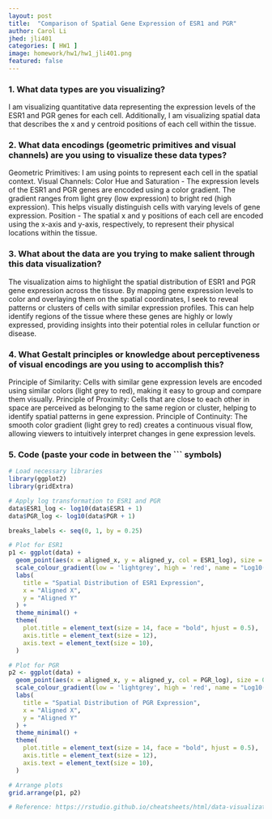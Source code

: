 ```yaml
---
layout: post
title:  "Comparison of Spatial Gene Expression of ESR1 and PGR"
author: Carol Li
jhed: jli401
categories: [ HW1 ]
image: homework/hw1/hw1_jli401.png
featured: false
---
```


### 1. What data types are you visualizing?
I am visualizing quantitative data representing the expression levels of the ESR1 and PGR genes for each cell. Additionally, I am visualizing spatial data that describes the x and y centroid positions of each cell within the tissue.

### 2. What data encodings (geometric primitives and visual channels) are you using to visualize these data types?
Geometric Primitives: I am using points to represent each cell in the spatial context.
Visual Channels: Color Hue and Saturation - The expression levels of the ESR1 and PGR genes are encoded using a color gradient. The gradient ranges from light grey (low expression) to bright red (high expression). This helps visually distinguish cells with varying levels of gene expression. Position - The spatial x and y positions of each cell are encoded using the x-axis and y-axis, respectively, to represent their physical locations within the tissue.

### 3. What about the data are you trying to make salient through this data visualization? 
The visualization aims to highlight the spatial distribution of ESR1 and PGR gene expression across the tissue. By mapping gene expression levels to color and overlaying them on the spatial coordinates, I seek to reveal patterns or clusters of cells with similar expression profiles. This can help identify regions of the tissue where these genes are highly or lowly expressed, providing insights into their potential roles in cellular function or disease.

### 4. What Gestalt principles or knowledge about perceptiveness of visual encodings are you using to accomplish this?
Principle of Similarity: Cells with similar gene expression levels are encoded using similar colors (light grey to red), making it easy to group and compare them visually.
Principle of Proximity: Cells that are close to each other in space are perceived as belonging to the same region or cluster, helping to identify spatial patterns in gene expression.
Principle of Continuity: The smooth color gradient (light grey to red) creates a continuous visual flow, allowing viewers to intuitively interpret changes in gene expression levels.

### 5. Code (paste your code in between the ``` symbols)

```r
# Load necessary libraries
library(ggplot2)
library(gridExtra)

# Apply log transformation to ESR1 and PGR
data$ESR1_log <- log10(data$ESR1 + 1)
data$PGR_log <- log10(data$PGR + 1)

breaks_labels <- seq(0, 1, by = 0.25)

# Plot for ESR1
p1 <- ggplot(data) + 
  geom_point(aes(x = aligned_x, y = aligned_y, col = ESR1_log), size = 0.01, alpha = 0.7) + 
  scale_colour_gradient(low = 'lightgrey', high = 'red', name = "Log10(ESR1)", breaks = breaks_labels) + 
  labs(
    title = "Spatial Distribution of ESR1 Expression",
    x = "Aligned X", 
    y = "Aligned Y"
  ) +
  theme_minimal() +
  theme(
    plot.title = element_text(size = 14, face = "bold", hjust = 0.5),
    axis.title = element_text(size = 12),
    axis.text = element_text(size = 10),
  )

# Plot for PGR
p2 <- ggplot(data) + 
  geom_point(aes(x = aligned_x, y = aligned_y, col = PGR_log), size = 0.01, alpha = 0.7) + 
  scale_colour_gradient(low = 'lightgrey', high = 'red', name = "Log10(PGR)", breaks = breaks_labels) + 
  labs(
    title = "Spatial Distribution of PGR Expression",
    x = "Aligned X", 
    y = "Aligned Y"
  ) +
  theme_minimal() +
  theme(
    plot.title = element_text(size = 14, face = "bold", hjust = 0.5),
    axis.title = element_text(size = 12),
    axis.text = element_text(size = 10),
  )

# Arrange plots
grid.arrange(p1, p2)

# Reference: https://rstudio.github.io/cheatsheets/html/data-visualization.html for ggplot codes
```

